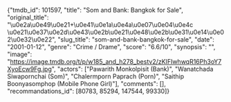 {"tmdb_id": 101597, "title": "Som and Bank: Bangkok for Sale", "original_title": "\u0e2a\u0e49\u0e21+\u0e41\u0e1a\u0e4a\u0e07\u0e04\u0e4c \u0e21\u0e37\u0e2d\u0e43\u0e2b\u0e21\u0e48\u0e2b\u0e31\u0e14\u0e02\u0e32\u0e22", "slug_title": "som-and-bank-bangkok-for-sale", "date": "2001-01-12", "genre": "Crime / Drame", "score": "6.6/10", "synopsis": "", "image": "https://image.tmdb.org/t/p/w185_and_h278_bestv2/zKIFIwhwqR16Ph3oY7XyoEcw9Fg.jpg", "actors": ["Pawarith Monkolpisit (Bank)", "Wanatchada Siwapornchai (Som)", "Chalermporn Paprach (Porn)", "Saithip Boonyasomphop (Mobile Phone Girl)"], "comments": [], "recommandations_id": [80783, 85294, 147544, 99330]}